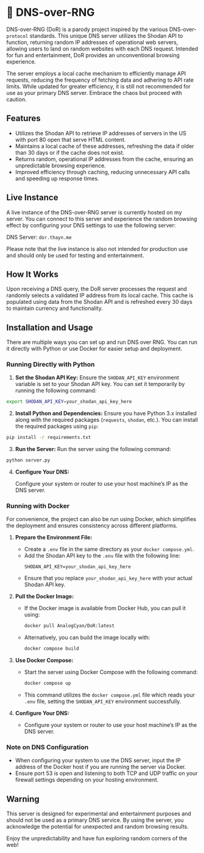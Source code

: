 # 🔗 DNS-over-RNG

DNS-over-RNG (DoR) is a parody project inspired by the various DNS-over-`protocol` standards. This unique DNS server utilizes the Shodan API to function, returning random IP addresses of operational web servers, allowing users to land on random websites with each DNS request. Intended for fun and entertainment, DoR provides an unconventional browsing experience.

The server employs a local cache mechanism to efficiently manage API requests, reducing the frequency of fetching data and adhering to API rate limits. While updated for greater efficiency, it is still not recommended for use as your primary DNS server. Embrace the chaos but proceed with caution.

## Features

- Utilizes the Shodan API to retrieve IP addresses of servers in the US with port 80 open that serve HTML content.
- Maintains a local cache of these addresses, refreshing the data if older than 30 days or if the cache does not exist.
- Returns random, operational IP addresses from the cache, ensuring an unpredictable browsing experience.
- Improved efficiency through caching, reducing unnecessary API calls and speeding up response times.

## Live Instance

A live instance of the DNS-over-RNG server is currently hosted on my server. You can connect to this server and experience the random browsing effect by configuring your DNS settings to use the following server:

DNS Server: `dor.thayn.me`

Please note that the live instance is also not intended for production use and should only be used for testing and entertainment.

## How It Works

Upon receiving a DNS query, the DoR server processes the request and randomly selects a validated IP address from its local cache. This cache is populated using data from the Shodan API and is refreshed every 30 days to maintain currency and functionality.

## Installation and Usage

There are multiple ways you can set up and run DNS over RNG. You can run it directly with Python or use Docker for easier setup and deployment.

### Running Directly with Python

1. **Set the Shodan API Key:**
   Ensure the `SHODAN_API_KEY` environment variable is set to your Shodan API key. You can set it temporarily by running the following command:

```bash
export SHODAN_API_KEY=your_shodan_api_key_here
```

2. **Install Python and Dependencies:**
   Ensure you have Python 3.x installed along with the required packages (`requests`, `shodan`, etc.). You can install the required packages using `pip`:

```bash
pip install -r requirements.txt
```

3. **Run the Server:**
   Run the server using the following command:

```bash
python server.py
```

4. **Configure Your DNS:**

   Configure your system or router to use your host machine’s IP as the DNS server.

### Running with Docker

For convenience, the project can also be run using Docker, which simplifies the deployment and ensures consistency across different platforms.

1. **Prepare the Environment File:**

   - Create a `.env` file in the same directory as your `docker compose.yml`.
   - Add the Shodan API key to the `.env` file with the following line:
     ```
     SHODAN_API_KEY=your_shodan_api_key_here
     ```
   - Ensure that you replace `your_shodan_api_key_here` with your actual Shodan API key.

2. **Pull the Docker Image:**

   - If the Docker image is available from Docker Hub, you can pull it using:
     ```bash
     docker pull AnalogCyan/DoR:latest
     ```
   - Alternatively, you can build the image locally with:
     ```bash
     docker compose build
     ```

3. **Use Docker Compose:**

   - Start the server using Docker Compose with the following command:
     ```bash
     docker compose up
     ```
   - This command utilizes the `docker compose.yml` file which reads your `.env` file, setting the `SHODAN_API_KEY` environment successfully.

4. **Configure Your DNS:**
   - Configure your system or router to use your host machine’s IP as the DNS server.

### Note on DNS Configuration

- When configuring your system to use the DNS server, input the IP address of the Docker host if you are running the server via Docker.
- Ensure port 53 is open and listening to both TCP and UDP traffic on your firewall settings depending on your hosting environment.

## Warning

This server is designed for experimental and entertainment purposes and should not be used as a primary DNS service. By using the server, you acknowledge the potential for unexpected and random browsing results.

Enjoy the unpredictability and have fun exploring random corners of the web!
